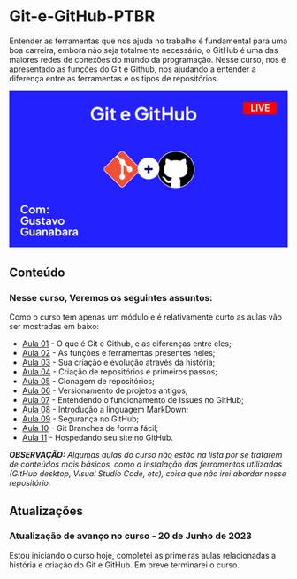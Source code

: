 # Git-e-GitHub-PTBR
Entender as ferramentas que nos ajuda no trabalho é fundamental para uma boa carreira, embora não seja totalmente necessário, o GitHub é uma das maiores redes de conexões do mundo da programação. Nesse curso, nos é apresentado as funções do Git e Github, nos ajudando a entender a diferença entre as ferramentas e os tipos de repositórios.

![Git e Github, com Gustavo Guanabara](Imagens/Git%20e%20Github%20design.png)

## Conteúdo

### Nesse curso, Veremos os seguintes assuntos:

Como o curso tem apenas um módulo e é relativamente curto as aulas vão ser mostradas em baixo:

- [Aula 01](https://www.youtube.com/watch?v=xEKo29OWILE&list=PLHz_AreHm4dm7ZULPAmadvNhH6vk9oNZA&index=1) - O que é Git e Github, e as diferenças entre eles;
- [Aula 02](https://www.youtube.com/watch?v=hcZ0qtwvN1w&list=PLHz_AreHm4dm7ZULPAmadvNhH6vk9oNZA&index=2) - As funções e ferramentas presentes neles;
- [Aula 03](https://www.youtube.com/watch?v=CJtrNuTTs4Q&list=PLHz_AreHm4dm7ZULPAmadvNhH6vk9oNZA&index=3) - Sua criação e evolução através da história;
- [Aula 04](https://www.youtube.com/watch?v=5BYm7UdCrX0&list=PLHz_AreHm4dm7ZULPAmadvNhH6vk9oNZA&index=5) - Criação de repositórios e primeiros passos;
- [Aula 05](https://www.youtube.com/watch?v=OlArEishhQg&list=PLHz_AreHm4dm7ZULPAmadvNhH6vk9oNZA&index=7) - Clonagem de repositórios;
- [Aula 06](https://www.youtube.com/watch?v=065NQCDSMb0&list=PLHz_AreHm4dm7ZULPAmadvNhH6vk9oNZA&index=8) - Versionamento de projetos antigos;
- [Aula 07](https://www.youtube.com/watch?v=mUZOySyVcuQ&list=PLHz_AreHm4dm7ZULPAmadvNhH6vk9oNZA&index=9) - Entendendo o funcionamento de Issues no GitHub;
- [Aula 08](https://www.youtube.com/watch?v=LntSB-gl-ZI&list=PLHz_AreHm4dm7ZULPAmadvNhH6vk9oNZA&index=10) - Introdução a linguagem MarkDown;
- [Aula 09](https://www.youtube.com/watch?v=bsI6P_IM_hg&list=PLHz_AreHm4dm7ZULPAmadvNhH6vk9oNZA&index=11) - Segurança no GitHub;
- [Aula 10](https://www.youtube.com/watch?v=xAOBQtSVI_k&list=PLHz_AreHm4dm7ZULPAmadvNhH6vk9oNZA&index=12) - Git Branches de forma fácil;
- [Aula 11](https://www.youtube.com/watch?v=2Y0HXnYpn9E&list=PLHz_AreHm4dm7ZULPAmadvNhH6vk9oNZA&index=13) - Hospedando seu site no GitHub.


***OBSERVAÇÃO:** Algumas aulas do curso não estão na lista por se tratarem de conteúdos mais básicos, como a instalação das ferramentas utilizadas (GitHub desktop, Visual Studio Code, etc), coisa que não irei abordar nesse repositório.*

## Atualizações

### Atualização de avanço no curso - 20 de Junho de 2023

Estou iniciando o curso hoje, completei as primeiras aulas relacionadas a história e criação do Git e GitHub. Em breve terminarei o curso.